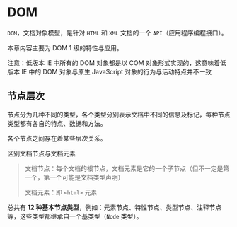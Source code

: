 # DOM
`DOM`，文档对象模型，是针对 `HTML` 和 `XML` 文档的一个 `API`（应用程序编程接口）。

本章内容主要为 DOM 1 级的特性与应用。

注意：低版本 IE 中所有的 DOM 对象都是以 COM 对象形式实现的，这意味着低版本 IE 中的 DOM 对象与原生 JavaScript 对象的行为与活动特点并不一致

## 节点层次
节点分为几种不同的类型，各个类型分别表示文档中不同的信息及标记，每种节点类型都有各自的特点、数据和方法。

各个节点之间存在着某些层次关系。

区别文档节点与文档元素
> 文档节点：每个文档的根节点，文档元素是它的一个子节点（但不一定是第一个，第一个可能是文档类型声明）
>
>文档元素：即 `<html>` 元素

总共有 **12 种基本节点类型**，例如：元素节点、特性节点、类型节点、注释节点等，这些类型都继承自一个基类型（`Node` 类型）。
